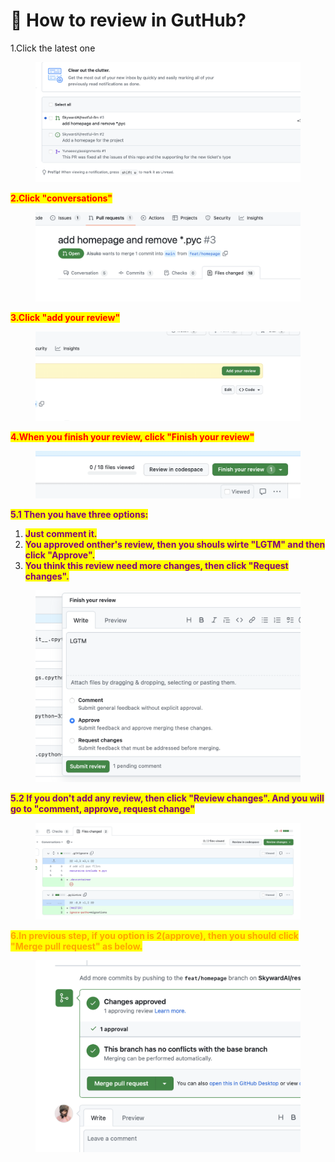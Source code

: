 # 🐯 How to review in GutHub?

1.Click the latest one

<figure><img src=".gitbook/assets/Screenshot 2023-06-01 at 6.21.24 pm.png" alt=""><figcaption></figcaption></figure>

<mark style="color:red;">**2.Click "conversations"**</mark>

<figure><img src=".gitbook/assets/Screenshot 2023-06-01 at 6.22.06 pm.png" alt=""><figcaption></figcaption></figure>

<mark style="color:red;">**3.Click "add your review"**</mark>

<figure><img src=".gitbook/assets/Screenshot 2023-06-01 at 6.22.26 pm.png" alt=""><figcaption></figcaption></figure>

<mark style="color:red;">**4.When you finish your review, click "Finish your review"**</mark>

<figure><img src=".gitbook/assets/Screenshot 2023-06-01 at 6.24.23 pm.png" alt=""><figcaption></figcaption></figure>



<mark style="color:purple;">**5.1 Then you have three options:**</mark>

1. <mark style="color:purple;">**Just comment it.**</mark>
2. <mark style="color:purple;">**You approved onther's review, then you shouls wirte "LGTM" and then click "Approve".**</mark>
3. <mark style="color:purple;">**You think this review need more changes, then click "Request changes".**</mark>

<figure><img src=".gitbook/assets/Screenshot 2023-06-01 at 6.25.26 pm.png" alt=""><figcaption></figcaption></figure>

<mark style="color:purple;">**5.2 If you don't add any review, then click "Review changes". And you will go to "comment, approve, request change"**</mark>

<figure><img src=".gitbook/assets/Screenshot 2023-06-01 at 6.47.28 pm (1).png" alt=""><figcaption></figcaption></figure>

<mark style="color:orange;">**6.In previous step, if you option is 2(approve), then you should click "Merge pull request" as below.**</mark>

<figure><img src=".gitbook/assets/Screenshot 2023-06-01 at 6.30.39 pm.png" alt=""><figcaption></figcaption></figure>
